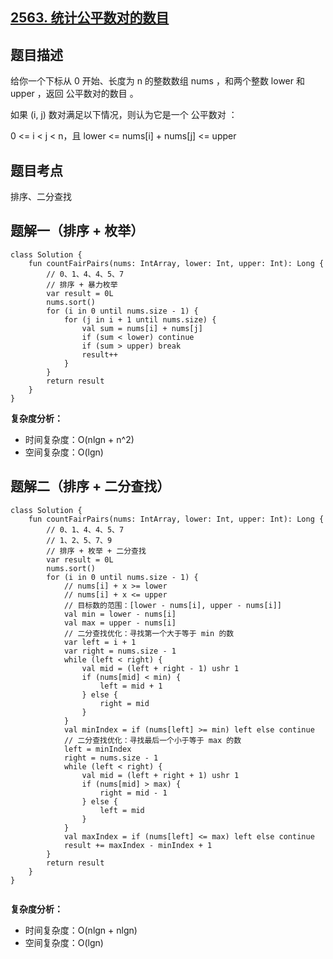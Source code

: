 ## [2563. 统计公平数对的数目](https://leetcode.cn/problems/count-the-number-of-fair-pairs/description/)

## 题目描述

给你一个下标从 0 开始、长度为 n 的整数数组 nums ，和两个整数 lower 和 upper ，返回 公平数对的数目 。

如果 (i, j) 数对满足以下情况，则认为它是一个 公平数对 ：

0 <= i < j < n，且
lower <= nums[i] + nums[j] <= upper

## 题目考点

排序、二分查找

## 题解一（排序 + 枚举）
 
```
class Solution {
    fun countFairPairs(nums: IntArray, lower: Int, upper: Int): Long {
        // 0、1、4、4、5、7
        // 排序 + 暴力枚举
        var result = 0L
        nums.sort()
        for (i in 0 until nums.size - 1) {
            for (j in i + 1 until nums.size) {
                val sum = nums[i] + nums[j]
                if (sum < lower) continue
                if (sum > upper) break
                result++
            }
        }
        return result
    }
}
```

**复杂度分析：**

- 时间复杂度：O(nlgn + n^2)
- 空间复杂度：O(lgn) 

## 题解二（排序 + 二分查找）

```
class Solution {
    fun countFairPairs(nums: IntArray, lower: Int, upper: Int): Long {
        // 0、1、4、4、5、7
        // 1、2、5、7、9
        // 排序 + 枚举 + 二分查找
        var result = 0L
        nums.sort()
        for (i in 0 until nums.size - 1) {
            // nums[i] + x >= lower
            // nums[i] + x <= upper
            // 目标数的范围：[lower - nums[i], upper - nums[i]]
            val min = lower - nums[i]
            val max = upper - nums[i]
            // 二分查找优化：寻找第一个大于等于 min 的数
            var left = i + 1
            var right = nums.size - 1
            while (left < right) {
                val mid = (left + right - 1) ushr 1
                if (nums[mid] < min) {
                    left = mid + 1
                } else {
                    right = mid
                }
            }
            val minIndex = if (nums[left] >= min) left else continue
            // 二分查找优化：寻找最后一个小于等于 max 的数
            left = minIndex
            right = nums.size - 1
            while (left < right) {
                val mid = (left + right + 1) ushr 1
                if (nums[mid] > max) {
                    right = mid - 1
                } else {
                    left = mid
                }
            }
            val maxIndex = if (nums[left] <= max) left else continue
            result += maxIndex - minIndex + 1
        }
        return result
    }
}


```

**复杂度分析：**

- 时间复杂度：O(nlgn + nlgn)
- 空间复杂度：O(lgn) 
